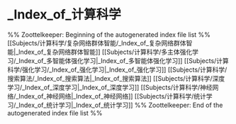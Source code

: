 # _Index_of_计算科学
%% Zoottelkeeper: Beginning of the autogenerated index file list  %%
 [[Subjects/计算科学/复杂网络群体智能/_Index_of_复杂网络群体智能|_Index_of_复杂网络群体智能]]
 [[Subjects/计算科学/多主体强化学习/_Index_of_多智能体强化学习|_Index_of_多智能体强化学习]]
 [[Subjects/计算科学/强化学习/_Index_of_强化学习|_Index_of_强化学习]]
 [[Subjects/计算科学/搜索算法/_Index_of_搜索算法|_Index_of_搜索算法]]
 [[Subjects/计算科学/深度学习/_Index_of_深度学习|_Index_of_深度学习]]
 [[Subjects/计算科学/神经网络/_Index_of_神经网络|_Index_of_神经网络]]
 [[Subjects/计算科学/统计学习/_Index_of_统计学习|_Index_of_统计学习]]
%% Zoottelkeeper: End of the autogenerated index file list  %%
